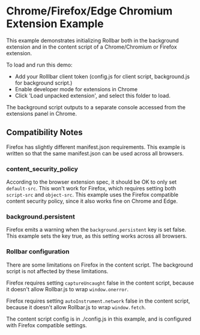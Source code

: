 # Chrome/Firefox/Edge Chromium Extension Example

This example demonstrates initializing Rollbar both in the background extension
and in the content script of a Chrome/Chromium or Firefox extension.

To load and run this demo:

* Add your Rolllbar client token (config.js for client script, background.js for background script.)
* Enable developer mode for extensions in Chrome
* Click 'Load unpacked extension', and select this folder to load.

The background script outputs to a separate console accessed from the extensions
panel in Chrome.

## Compatibility Notes

Firefox has slightly different manifest.json requirements. This example is written
so that the same manifest.json can be used across all browsers.

### content_security_policy
According to the browser extension spec, it should be OK to only set `default-src`.
This won't work for Firefox, which requires setting both `script-src` and `object-src`.
This example uses the Firefox compatible content security policy, since it also
works fine on Chrome and Edge.

### background.persistent
Firefox emits a warning when the `background.persistent` key is set false.
This example sets the key true, as this setting works across all browsers.

### Rollbar configuration
There are some limitations on Firefox in the content script. The background script
is not affected by these limitations.

Firefox requires setting `captureUncaught` false in the content script, because it doesn't allow
Rollbar.js to wrap `window.onerror`.

Firefox requires setting `autoInstrument.network` false in the content script,
because it doesn't allow Rollbar.js to wrap `window.fetch`.

The content script config is in ./config.js in this example, and is configured
with Firefox compatible settings.
